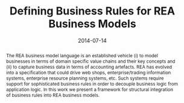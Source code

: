 ---
abstract: The REA business model language is an established vehicle (i) to model businesses
  in terms of domain specific value chains and their key concepts and (ii) to capture
  business data in terms of accounting artefacts. REA has evolved into a specification
  that could drive web shops, enterprise/trading information systems, enterprise resource
  planning systems, etc. Such systems require support for sophisticated business rules
  in order to decouple business logic from application logic. In this work we present
  a framework for structural integration of business rules into REA business models.
authors:
- Bernhard Wally
- Christian Huemer
date: '2014-07-14'
featured: false
links:
- name: Publik
  url: https://publik.tuwien.ac.at/showentry.php?ID=237342&lang=2
publication: 'Vortrag: 1st Workshop on Enterprise Engineering Theories and Methods,
  Geneva, Switzerland; 14.07.2014 - 17.07.2014; in: "16th IEEE Conference on Business
  Informatics (CBI 2014)", IEEE, 2 (2014), S. 9 - 16'
publication_types:
- '1'
publishDate: '2014-07-14'
title: Defining Business Rules for REA Business Models
url_pdf: ''
---